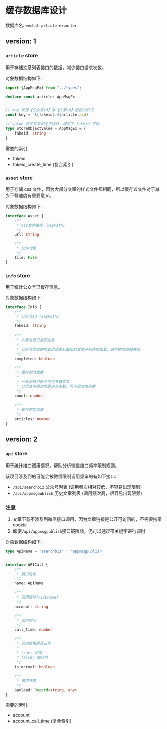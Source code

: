 # 缓存数据库设计

数据库名: `wechat-article-exporter`

## version: 1

### `article` store

用于存储文章列表接口的数据，减少接口请求次数。

对象数据结构如下:

```ts
import {AppMsgEx} from "../types";

declare const article: AppMsgEx


// key 采用【公众号id】与【文章id】组合的形式
const key = `${fakeid}:${article.aid}`

// value 除了文章相关字段外，增加了 fakeid 字段
type StoreObjectValue = AppMsgEx & {
    fakeid: string
}
```


需要的索引:

- fakeid
- fakeid_create_time (复合索引)


### `asset` store

用于存储 css 文件，因为大部分文章的样式文件都相同，所以缓存该文件对于减少下载速度有重要意义。

对象数据结构如下:

```ts
interface Asset {
    /**
     * css文件路径 (keyPath)
     */
    url: string

    /**
     * 文件对象
     */
    file: File
}
```


### `info` store

用于统计公众号已缓存信息。

对象数据结构如下:

```ts
interface Info {
    /**
     * 公众号id (keyPath)
     */
    fakeid: string
    
    /**
     * 文章是否已全部加载
     * 
     * 公众号文章的加载逻辑是从最新的文章开始往前加载，越早的文章越靠后
     */
    completed: boolean

    /**
     * 缓存的消息数
     * 
     * 一条消息可能会包含多篇文章
     * 分页查询采用的是消息条数，而不是文章条数
     */
    count: number

    /**
     * 缓存的文章数
     */
    articles: number
}
```

## version: 2

### `api` store

用于统计接口调用情况，帮助分析微信接口频率限制规则。

该项目涉及到的可能会被微信限制调用频率的有如下接口:

- `/api/searchbiz` 公众号列表 (调用频次相对较低，不容易出现限制)
- `/api/appmsgpublish` 历史文章列表 (调用频次高，很容易出现限频)

### 注意

1. 文章下载不涉及到微信接口调用，因为文章链接是公开可访问的，不需要携带cookie
2. 即使`/api/appmsgpublish`接口被限频，仍可以通过带关键字进行调用


对象数据结构如下:

```ts
type ApiName = 'searchbiz' | 'appmsgpublish'


interface APICall {
    /**
     * 接口名称
     */
    name: ApiName

    /**
     * 调用账号(nickname)
     */
    account: string

    /**
     * 调用时间
     */
    call_time: number

    /**
     * 调用结果是否正常
     * 
     * true: 正常
     * false: 被封禁
     */
    is_normal: boolean

    /**
     * 请求参数
     */
    payload: Record<string, any>
}
```

需要的索引:

- account
- account_call_time (复合索引)

